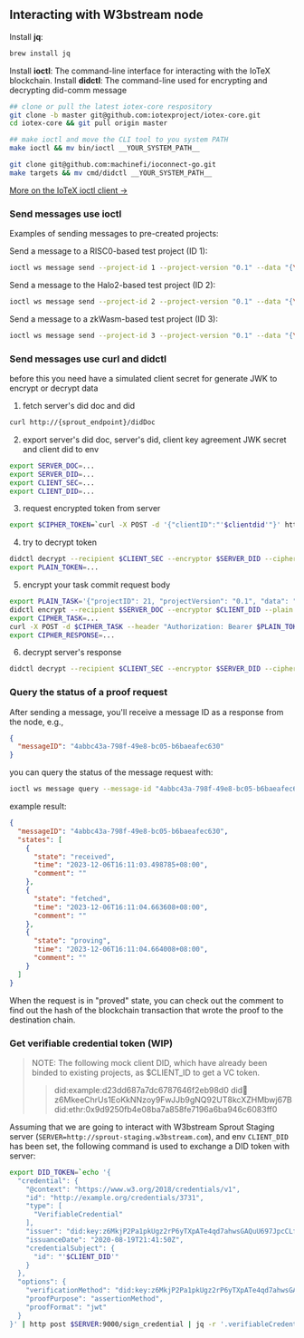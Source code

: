 ## Interacting with W3bstream node

Install **jq**:

```bash
brew install jq
```

Install **ioctl**: The command-line interface for interacting with the IoTeX blockchain.
Install **didctl**: The command-line used for encrypting and decrypting did-comm message

```bash
## clone or pull the latest iotex-core respository
git clone -b master git@github.com:iotexproject/iotex-core.git
cd iotex-core && git pull origin master

## make ioctl and move the CLI tool to you system PATH
make ioctl && mv bin/ioctl __YOUR_SYSTEM_PATH__

git clone git@github.com:machinefi/ioconnect-go.git
make targets && mv cmd/didctl __YOUR_SYSTEM_PATH__
```

[More on the IoTeX ioctl client →](https://docs.iotex.io/the-iotex-stack/wallets/command-line-client)

### Send messages use ioctl

Examples of sending messages to pre-created projects:

Send a message to a RISC0-based test project (ID 1):

```bash
ioctl ws message send --project-id 1 --project-version "0.1" --data "{\"private_input\":\"14\", \"public_input\":\"3,34\", \"receipt_type\":\"Snark\"}"
```

Send a message to the Halo2-based test project (ID 2):

```bash
ioctl ws message send --project-id 2 --project-version "0.1" --data "{\"private_a\": 3, \"private_b\": 4}"
```

Send a message to a zkWasm-based test project (ID 3):

```bash
ioctl ws message send --project-id 3 --project-version "0.1" --data "{\"private_input\": [1, 1] , \"public_input\": [] }"
```

### Send messages use curl and didctl

before this you need have a simulated client secret for generate JWK to encrypt or decrypt data

1. fetch server's did doc and did
 
```bash
curl http://{sprout_endpoint}/didDoc
```

2. export server's did doc, server's did, client key agreement JWK secret and client did to env

```bash
export SERVER_DOC=...
export SERVER_DID=...
export CLIENT_SEC=...
export CLIENT_DID=...
```

3. request encrypted token from server

```bash
export $CIPHER_TOKEN=`curl -X POST -d '{"clientID":"'$clientdid'"}' http://127.0.0.1:9000/issue_vc`
```

4. try to decrypt token

```bash
didctl decrypt --recipient $CLIENT_SEC --encryptor $SERVER_DID --cipher $CIPHER_TOKEN
export PLAIN_TOKEN=...
```

5. encrypt your task commit request body

```bash
export PLAIN_TASK='{"projectID": 21, "projectVersion": "0.1", "data": "{\"private_input\":\"14\", \"public_input\":\"3,34\", \"receipt_type\":\"Snark\"}"}'
didctl encrypt --recipient $SERVER_DOC --encryptor $CLIENT_DID --plain $PLAIN_TASK
export CIPHER_TASK=...
curl -X POST -d $CIPHER_TASK --header "Authorization: Bearer $PLAIN_TOKEN"  http://127.0.0.1:9000/message
export CIPHER_RESPONSE=...
```

6. decrypt server's response

```bash
didctl decrypt --recipient $CLIENT_SEC --encryptor $SERVER_DID --cipher $CIPHER_RESPONSE
```


### Query the status of a proof request

After sending a message, you'll receive a message ID as a response from the node, e.g.,

```json
{
  "messageID": "4abbc43a-798f-49e8-bc05-b6baeafec630"
}
```

you can query the status of the message request with:

```bash
ioctl ws message query --message-id "4abbc43a-798f-49e8-bc05-b6baeafec630"
```

example result:

```json
{
  "messageID": "4abbc43a-798f-49e8-bc05-b6baeafec630",
  "states": [
    {
      "state": "received",
      "time": "2023-12-06T16:11:03.498785+08:00",
      "comment": ""
    },
    {
      "state": "fetched",
      "time": "2023-12-06T16:11:04.663608+08:00",
      "comment": ""
    },
    {
      "state": "proving",
      "time": "2023-12-06T16:11:04.664008+08:00",
      "comment": ""
    }
  ]
}
```

When the request is in "proved" state, you can check out the comment to find out the hash of the blockchain transaction
that wrote the proof to the destination chain.

### Get verifiable credential token (WIP)

> NOTE: The following mock client DID, which have already been binded to existing projects, as $CLIENT_ID to get a VC
> token.
>> did:example:d23dd687a7dc6787646f2eb98d0
> > did:key:z6MkeeChrUs1EoKkNNzoy9FwJJb9gNQ92UT8kcXZHMbwj67B
> > did:ethr:0x9d9250fb4e08ba7a858fe7196a6ba946c6083ff0

Assuming that we are going to interact with W3bstream Sprout Staging
server (`SERVER=http://sprout-staging.w3bstream.com`), and env `CLIENT_DID` has been set, the following command is used
to exchange a DID token with server:

```bash
export DID_TOKEN=`echo '{
  "credential": {
    "@context": "https://www.w3.org/2018/credentials/v1",
    "id": "http://example.org/credentials/3731",
    "type": [
      "VerifiableCredential"
    ],
    "issuer": "did:key:z6MkjP2Pa1pkUgz2rP6yTXpATe4qd7ahwsGAQuU697JpcCLf",
    "issuanceDate": "2020-08-19T21:41:50Z",
    "credentialSubject": {
      "id": "'$CLIENT_DID'"
    }
  },
  "options": {
    "verificationMethod": "did:key:z6MkjP2Pa1pkUgz2rP6yTXpATe4qd7ahwsGAQuU697JpcCLf#z6MkjP2Pa1pkUgz2rP6yTXpATe4qd7ahwsGAQuU697JpcCLf",
    "proofPurpose": "assertionMethod",
    "proofFormat": "jwt"
  }
}' | http post $SERVER:9000/sign_credential | jq -r '.verifiableCredential'`
```
